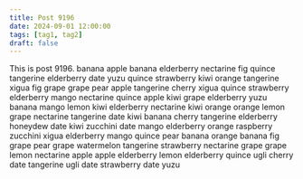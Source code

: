 ```yaml
---
title: Post 9196
date: 2024-09-01 12:00:00
tags: [tag1, tag2]
draft: false
---
```

This is post 9196.
banana
apple
banana
elderberry
nectarine
fig
quince
tangerine
elderberry
date
yuzu
quince
strawberry
kiwi
orange
tangerine
xigua
fig
grape
grape
pear
apple
tangerine
cherry
xigua
quince
strawberry
elderberry
mango
nectarine
quince
apple
kiwi
grape
elderberry
yuzu
banana
mango
lemon
kiwi
elderberry
nectarine
kiwi
orange
orange
lemon
grape
nectarine
tangerine
date
kiwi
banana
cherry
tangerine
elderberry
honeydew
date
kiwi
zucchini
date
mango
elderberry
orange
raspberry
zucchini
xigua
elderberry
mango
quince
pear
banana
orange
banana
fig
grape
pear
grape
watermelon
tangerine
strawberry
nectarine
grape
grape
lemon
nectarine
apple
apple
elderberry
lemon
elderberry
quince
ugli
cherry
date
tangerine
ugli
date
strawberry
date
yuzu
